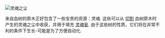 ![灵魂之尘](item:betterwithmods:material@23) 

来自血树的原木正好包含了一些宝贵的资源：灵魂. 这些可以从 [切割](../blocks/saw.md) 血树原木时产生的灵魂之尘中收获，并用于填充 [灵魂瓮](../blocks/soul_urn.md).
由于这些树的性质，它们将在非常不利的条件下生长-可能是为了方便自动化.